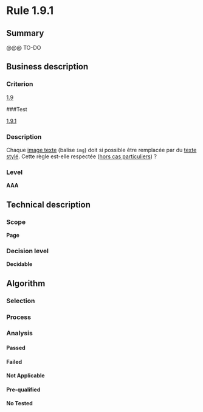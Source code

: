 # Rule 1.9.1

## Summary

@@@ TO-DO

## Business description

### Criterion

[1.9](http://references.modernisation.gouv.fr/sites/default/files/RGAA3_RC2-1/referentiel_technique.htm#crit-1-9)

###Test

[1.9.1](http://references.modernisation.gouv.fr/sites/default/files/RGAA3_RC2-1/referentiel_technique.htm#test-1-9-1)

### Description

Chaque <a href="http://references.modernisation.gouv.fr/sites/default/files/RGAA3_RC2-1/glossaire.htm#mImgText">image texte</a> (balise `img`) doit si possible &ecirc;tre remplac&eacute;e par du <a href="http://references.modernisation.gouv.fr/sites/default/files/RGAA3_RC2-1/glossaire.htm#mTexteStyle">texte styl&eacute;</a>. Cette r&egrave;gle est-elle respect&eacute;e (<a href="http://references.modernisation.gouv.fr/sites/default/files/RGAA3_RC2-1/cas_particulier.htm#cpCrit19-" title="Cas particuliers pour le crit&egrave;re 1.9">hors cas particuliers</a>) ?

### Level

**AAA**

## Technical description

### Scope

**Page**

### Decision level

**Decidable**

## Algorithm

### Selection

### Process

### Analysis

#### Passed

#### Failed

#### Not Applicable

#### Pre-qualified

#### No Tested 






